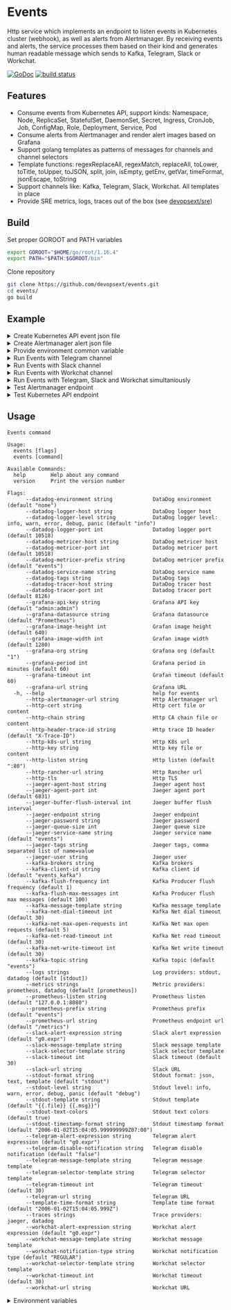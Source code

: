 # Events

Http service which implements an endpoint to listen events in Kubernetes cluster (webhook), as well as alerts from Alertmanager. By receiving events and alerts, the service processes them based on their kind and generates human readable message which sends to Kafka, Telegram, Slack or Workchat.

[![GoDoc](https://godoc.org/github.com/devopsext/events?status.svg)](https://godoc.org/github.com/devopsext/events)
[![build status](https://travis-ci.com/devopsext/events.svg?branch=master)](https://travis-ci.com/devopsext/events)

## Features

- Consume events from Kubernetes API, support kinds: Namespace, Node, ReplicaSet, StatefulSet, DaemonSet, Secret, Ingress, CronJob, Job, ConfigMap, Role, Deployment, Service, Pod
- Consume alerts from Alertmanager and render alert images based on Grafana
- Support golang templates as patterns of messages for channels and channel selectors
- Template functions: regexReplaceAll, regexMatch, replaceAll, toLower, toTitle, toUpper, toJSON, split, join, isEmpty, getEnv, getVar, timeFormat, jsonEscape, toString
- Support channels like: Kafka, Telegram, Slack, Workchat. All templates in place
- Provide SRE metrics, logs, traces out of the box (see [devopsext/sre](https://github.com/devopsext/sre))

## Build

Set proper GOROOT and PATH variables
```sh
export GOROOT="$HOME/go/root/1.16.4"
export PATH="$PATH:$GOROOT/bin"
```

Clone repository
```sh
git clone https://github.com/devopsext/events.git
cd events/
go build
```

## Example

<details>
  <summary>Create Kubernetes API event json file</summary>

```sh
cat <<EOF > k8s.json
{
  "kind": "AdmissionReview",
  "apiVersion": "admission.k8s.io/v1beta1",
  "request": {
    "uid": "23172a7a-f4c6-11e9-953e-0050568aa55b",
    "kind": {
      "group": "",
      "version": "v1",
      "kind": "Pod"
    },
    "resource": {
      "group": "",
      "version": "v1",
      "resource": "pods"
    },
    "namespace": "nodegroup",
    "operation": "CREATE",
    "userInfo": {
      "username": "some-user",
      "uid": "380bb127-e96f-11e8-ae7d-0050568a9a8e",
      "groups": [
        "system:serviceaccounts",
        "system:serviceaccounts:kube-system",
        "system:authenticated"
      ]
    },
    "object": {
      "metadata": {
        "name": "someservice-php-order-1571746740-glbhp",
        "generateName": "someservice-php-order-1571746740-",
        "namespace": "nodegroup",
        "uid": "23171eb4-f4c6-11e9-953e-0050568aa55b",
        "creationTimestamp": "2019-10-22T12:19:04Z",
        "labels": {
          "controller-uid": "231132ee-f4c6-11e9-953e-0050568aa55b",
          "job-name": "someservice-php-order-1571746740",
          "k8s-app": "someservice-php-order",
          "platform.collector/injected": "true",
          "version": "v0.4"
        },
        "annotations": {
          "app": "someservice-php-order",
          "prometheus.io/path": "/metrics",
          "prometheus.io/port": "60000",
          "prometheus.io/scrape": "true"
        },
        "ownerReferences": [
          {
            "apiVersion": "batch/v1",
            "kind": "Job",
            "name": "someservice-php-order-1571746740",
            "uid": "231132ee-f4c6-11e9-953e-0050568aa55b",
            "controller": true,
            "blockOwnerDeletion": true
          }
        ]
      },
      "spec": {
        "volumes": [
          {
            "name": "someservice-php-env-file-volume",
            "configMap": {
              "name": "someservice-php-env-file",
              "defaultMode": 420
            }
          },
          {
            "name": "default-token-mn7zd",
            "secret": {
              "secretName": "default-token-mn7zd",
              "defaultMode": 420
            }
          },
          {
            "name": "dockersock",
            "hostPath": {
              "path": "/var/run/docker.sock",
              "type": ""
            }
          },
          {
            "name": "platform-collector-token",
            "secret": {
              "secretName": "platform-collector-token",
              "defaultMode": 420
            }
          }
        ],
        "containers": [
          {
            "name": "someservice-php-order",
            "image": "someregistry.com/someservice-php:v0.4",
            "command": [
              "/bin/bash",
              "-c",
              "cd /var/www ; php -d memory_limit=512M artisan transform:order; echo \"Done\"; sleep 3"
            ],
            "env": [
              {
                "name": "POD_NAME",
                "valueFrom": {
                  "fieldRef": {
                    "apiVersion": "v1",
                    "fieldPath": "metadata.name"
                  }
                }
              }
            ],
            "resources": {
              "limits": {
                "cpu": "1",
                "memory": "200Mi"
              },
              "requests": {
                "cpu": "500m",
                "memory": "150Mi"
              }
            },
            "volumeMounts": [
              {
                "name": "someservice-php-env-file-volume",
                "mountPath": "/env"
              },
              {
                "name": "default-token-mn7zd",
                "readOnly": true,
                "mountPath": "/var/run/secrets/kubernetes.io/serviceaccount"
              }
            ],
            "terminationMessagePath": "/dev/termination-log",
            "terminationMessagePolicy": "File",
            "imagePullPolicy": "IfNotPresent"
          },
          {
            "name": "collector",
            "image": "collector/pod:1.9.3.11-1.1.0",
            "env": [
              {
                "name": "KAFKA_BROKERS",
                "value": "broker:9092"
              },
              {
                "name": "POD_NAME",
                "valueFrom": {
                  "fieldRef": {
                    "apiVersion": "v1",
                    "fieldPath": "metadata.name"
                  }
                }
              },
              {
                "name": "COLLECTOR_GLOBAL_TAGS_ORCHESTRATION",
                "value": "k8s.test.env"
              }
            ],
            "resources": {},
            "volumeMounts": [
              {
                "name": "platform-collector-token",
                "readOnly": true,
                "mountPath": "/var/run/secrets/kubernetes.io/serviceaccount"
              },
              {
                "name": "dockersock",
                "readOnly": true,
                "mountPath": "/var/run/docker.sock"
              }
            ],
            "terminationMessagePath": "/dev/termination-log",
            "terminationMessagePolicy": "File",
            "imagePullPolicy": "Always"
          }
        ],
        "restartPolicy": "Never",
        "terminationGracePeriodSeconds": 30,
        "dnsPolicy": "ClusterFirst",
        "nodeSelector": {
          "platform.isolation/nodegroup": "nodegroup"
        },
        "serviceAccountName": "default",
        "serviceAccount": "default",
        "securityContext": {},
        "imagePullSecrets": [
          {
            "name": "registry.exness.io"
          }
        ],
        "schedulerName": "default-scheduler",
        "tolerations": [
          {
            "key": "node.kubernetes.io/not-ready",
            "operator": "Exists",
            "effect": "NoExecute",
            "tolerationSeconds": 300
          },
          {
            "key": "node.kubernetes.io/unreachable",
            "operator": "Exists",
            "effect": "NoExecute",
            "tolerationSeconds": 300
          }
        ],
        "priority": 0
      },
      "status": {
        "phase": "Pending",
        "qosClass": "Burstable"
      }
    },
    "oldObject": null,
    "dryRun": false
  }
}
EOF
```
</details>

<details>
  <summary>Create Alertmanager alert json file</summary>

```sh
cat <<EOF > alertmanager.json
{
  "receiver": "events",
  "status": "firing",
  "alerts": [
    {
      "status": "firing",
      "labels": {
        "alertname": "Process Open FDS 2",
        "app": "prometheus",
        "instance": "10.42.0.5:9090",
        "kubernetes_namespace": "default",
        "kubernetes_pod_name": "prometheus-0",
        "severity": "some",
        "unit": "short",
        "minutes": "10",
        "statefulset_kubernetes_io_pod_name": "prometheus-0"
      },
      "annotations": {
        "summary": "High process Open FDS"
      },
      "startsAt": "2020-12-22T16:42:47.056441315Z",
      "endsAt": "0001-01-01T00:00:00Z",
      "generatorURL": "http://prometheus-0:9090/graph?g0.expr=rate(process_cpu_seconds_total[1m]) > 0.004&g0.tab=1",
      "fingerprint": "f8767e67485c740c"
    }
  ],
  "groupLabels": {
    "alertname": "Process Open FDS"
  },
  "commonLabels": {
    "alertname": "Process Open FDS",
    "app": "prometheus",
    "instance": "10.42.0.5:9090",
    "kubernetes_namespace": "default",
    "kubernetes_pod_name": "prometheus-0",
    "severity": "some",
    "statefulset_kubernetes_io_pod_name": "prometheus-0"
  },
  "commonAnnotations": {
    "summary": "High process Open FDS"
  },
  "externalURL": "http://alertmanager-db66d4578-dm696:9093",
  "version": "4",
  "groupKey": "{}/{}:{alertname=\"Process Open FDS\"}"
}
EOF
```
</details>

<details>
  <summary>Provide environment common variable</summary>
<br>
In a case of Grafana images based on alert rules which come from Alertmanager, setup environment variables for convinience. You can use command switches for that, but for the sake of simplicity, environment variables should be provided. 

```sh
export EVENTS_GRAFANA_URL="Place Grafana URL in case of Alertmanger images or leave it empty"
export EVENTS_GRAFANA_API_KEY="Place Grafana API key"
export EVENTS_STDOUT_FORMAT="template"
export EVENTS_STDOUT_LEVEL="debug"
export EVENTS_STDOUT_TEMPLATE="{{.msg}}"
```
</details>

<details>
  <summary>Run Events with Telegram channel</summary>

```sh
export TELEGRAM_BOT="Place Telegram bot"
export TELEGRAM_CHAT_ID="Place Telegram chat ID"
```

```sh
./events --http-listen :8081 --http-k8s-url /k8s --http-alertmanager-url /alertmanager \
         --telegram-url "https://api.telegram.org/bot${TELEGRAM_BOT}/sendMessage?chat_id=${TELEGRAM_CHAT_ID}" \
         --telegram-message-template "{{- define \"telegram-message\"}}{{ toJSON . }}{{- end}}"
```

or

```sh
./events --http-listen :8081 --http-k8s-url /k8s --http-alertmanager-url /alertmanager \
         --telegram-url "https://api.telegram.org/bot${TELEGRAM_BOT}/sendMessage?chat_id=${TELEGRAM_CHAT_ID}" \
         --telegram-message-template "telegram.message"
```

</details>

<details>
  <summary>Run Events with Slack channel</summary>

```sh
export SLACK_TOKEN="Place Slack token"
export SLACK_CHANNELS="Place Slack channels"
```

```sh
./events --http-listen :8081 --http-k8s-url /k8s --http-alertmanager-url /alertmanager \
         --slack-url "https://slack.com/api/files.upload?token=${SLACK_TOKEN}&channels=${SLACK_CHANNELS}" \
         --slack-message-template "{{- define \"slack-message\"}}{{ toJSON . }}{{- end}}"
```

or

```sh
./events --http-listen :8081 --http-k8s-url /k8s --http-alertmanager-url /alertmanager \
         --slack-url "https://slack.com/api/files.upload?token=${SLACK_TOKEN}&channels=${SLACK_CHANNELS}" \
         --slack-message-template "slack.message"
```
</details>

<details>
  <summary>Run Events with Workchat channel</summary>

```sh
export WORKCHAT_TOKEN="Place Workchat access token"
export WORKCHAT_RECIPIENT="Place Wotkchat thread group"
```

```sh
./events --http-listen :8081 --http-k8s-url /k8s --http-alertmanager-url /alertmanager \
         --workchat-url "https://graph.workplace.com/v9.0/me/messages?access_token=${WORKCHAT_TOKEN}&recipient=%7B%22thread_key%22%3A%22${WORKCHAT_RECIPIENT}%22%7D" \
         --workchat-message-template "{{- define \"workchat-message\"}}{{ replaceAll \"\\\"\" \"\" (toJSON .) }}{{- end}}"
```

or

```sh
./events --http-listen :8081 --http-k8s-url /k8s --http-alertmanager-url /alertmanager \
         --workchat-url "https://graph.workplace.com/v9.0/me/messages?access_token=${WORKCHAT_TOKEN}&recipient=%7B%22thread_key%22%3A%22${WORKCHAT_RECIPIENT}%22%7D" \
         --workchat-message-template "workchat.message"
```

</details>

<details>
  <summary>Run Events with Telegram, Slack and Workchat simultaniously</summary>

```sh
./events --http-listen :8081 --http-k8s-url /k8s --http-alertmanager-url /alertmanager \
         --telegram-url "https://api.telegram.org/bot${TELEGRAM_BOT}/sendMessage?chat_id=${TELEGRAM_CHAT_ID}" \
         --telegram-message-template "telegram.message" \
         --slack-url "https://slack.com/api/files.upload?token=${SLACK_TOKEN}&channels=${SLACK_CHANNELS}" \
         --slack-message-template "slack.message" \
         --workchat-url "https://graph.workplace.com/v9.0/me/messages?access_token=${WORKCHAT_TOKEN}&recipient=%7B%22thread_key%22%3A%22${WORKCHAT_RECIPIENT}%22%7D" \
         --workchat-message-template "workchat.message"
```

</details>

<details>
  <summary>Test Alertmanager endpoint</summary>

```sh
curl -X POST -H 'Content-type: application/json' -d @alertmanager.json http://127.0.0.1:8081/alertmanager
```

```json
{"Message":"OK"}
```
</details>

<details>
  <summary>Test Kubernetes API endpoint</summary>

```sh
curl -X POST -H 'Content-type: application/json' -d @k8s.json http://127.0.0.1:8081/k8s
```

```json
{"response":{"uid":"23172a7a-f4c6-11e9-953e-0050568aa55b","allowed":true}}
```
</details>

## Usage

```
Events command

Usage:
  events [flags]
  events [command]

Available Commands:
  help        Help about any command
  version     Print the version number

Flags:
      --datadog-environment string             DataDog environment (default "none")
      --datadog-logger-host string             DataDog logger host
      --datadog-logger-level string            DataDog logger level: info, warn, error, debug, panic (default "info")
      --datadog-logger-port int                Datadog logger port (default 10518)
      --datadog-metricer-host string           DataDog metricer host
      --datadog-metricer-port int              Datadog metricer port (default 10518)
      --datadog-metricer-prefix string         DataDog metricer prefix (default "events")
      --datadog-service-name string            DataDog service name
      --datadog-tags string                    DataDog tags
      --datadog-tracer-host string             DataDog tracer host
      --datadog-tracer-port int                Datadog tracer port (default 8126)
      --grafana-api-key string                 Grafana API key (default "admin:admin")
      --grafana-datasource string              Grafana datasource (default "Prometheus")
      --grafana-image-height int               Grafan image height (default 640)
      --grafana-image-width int                Grafan image width (default 1280)
      --grafana-org string                     Grafana org (default "1")
      --grafana-period int                     Grafana period in minutes (default 60)
      --grafana-timeout int                    Grafan timeout (default 60)
      --grafana-url string                     Grafana URL
  -h, --help                                   help for events
      --http-alertmanager-url string           Http Alertmanager url
      --http-cert string                       Http cert file or content
      --http-chain string                      Http CA chain file or content
      --http-header-trace-id string            Http trace ID header (default "X-Trace-ID")
      --http-k8s-url string                    Http K8s url
      --http-key string                        Http key file or content
      --http-listen string                     Http listen (default ":80")
      --http-rancher-url string                Http Rancher url
      --http-tls                               Http TLS
      --jaeger-agent-host string               Jaeger agent host
      --jaeger-agent-port int                  Jaeger agent port (default 6831)
      --jaeger-buffer-flush-interval int       Jaeger buffer flush interval
      --jaeger-endpoint string                 Jaeger endpoint
      --jaeger-password string                 Jaeger password
      --jaeger-queue-size int                  Jaeger queue size
      --jaeger-service-name string             Jaeger service name (default "events")
      --jaeger-tags string                     Jaeger tags, comma separated list of name=value
      --jaeger-user string                     Jaeger user
      --kafka-brokers string                   Kafka brokers
      --kafka-client-id string                 Kafka client id (default "events_kafka")
      --kafka-flush-frequency int              Kafka Producer flush frequency (default 1)
      --kafka-flush-max-messages int           Kafka Producer flush max messages (default 100)
      --kafka-message-template string          Kafka message template
      --kafka-net-dial-timeout int             Kafka Net dial timeout (default 30)
      --kafka-net-max-open-requests int        Kafka Net max open requests (default 5)
      --kafka-net-read-timeout int             Kafka Net read timeout (default 30)
      --kafka-net-write-timeout int            Kafka Net write timeout (default 30)
      --kafka-topic string                     Kafka topic (default "events")
      --logs strings                           Log providers: stdout, datadog (default [stdout])
      --metrics strings                        Metric providers: prometheus, datadog (default [prometheus])
      --prometheus-listen string               Prometheus listen (default "127.0.0.1:8080")
      --prometheus-prefix string               Prometheus prefix (default "events")
      --prometheus-url string                  Prometheus endpoint url (default "/metrics")
      --slack-alert-expression string          Slack alert expression (default "g0.expr")
      --slack-message-template string          Slack message template
      --slack-selector-template string         Slack selector template
      --slack-timeout int                      Slack timeout (default 30)
      --slack-url string                       Slack URL
      --stdout-format string                   Stdout format: json, text, template (default "stdout")
      --stdout-level string                    Stdout level: info, warn, error, debug, panic (default "debug")
      --stdout-template string                 Stdout template (default "{{.file}} {{.msg}}")
      --stdout-text-colors                     Stdout text colors (default true)
      --stdout-timestamp-format string         Stdout timestamp format (default "2006-01-02T15:04:05.999999999Z07:00")
      --telegram-alert-expression string       Telegram alert expression (default "g0.expr")
      --telegram-disable-notification string   Telegram disable notification (default "false")
      --telegram-message-template string       Telegram message template
      --telegram-selector-template string      Telegram selector template
      --telegram-timeout int                   Telegram timeout (default 30)
      --telegram-url string                    Telegram URL
      --template-time-format string            Template time format (default "2006-01-02T15:04:05.999Z")
      --traces strings                         Trace providers: jaeger, datadog
      --workchat-alert-expression string       Workchat alert expression (default "g0.expr")
      --workchat-message-template string       Workchat message template
      --workchat-notification-type string      Workchat notification type (default "REGULAR")
      --workchat-selector-template string      Workchat selector template
      --workchat-timeout int                   Workchat timeout (default 30)
      --workchat-url string                    Workchat URL
```

<details>
  <summary>Environment variables</summary>
<br>
For containerization purpose all command switches have environment variables analogs.

- EVENTS_LOGS
- EVENTS_METRICS
- EVENTS_TRACES
- EVENTS_TEMPLATE_TIME_FORMAT

- EVENTS_STDOUT_FORMAT
- EVENTS_STDOUT_LEVEL
- EVENTS_STDOUT_TEMPLATE
- EVENTS_STDOUT_TIMESTAMP_FORMAT
- EVENTS_STDOUT_TEXT_COLORS

- EVENTS_PROMETHEUS_URL
- EVENTS_PROMETHEUS_LISTEN
- EVENTS_PROMETHEUS_PREFIX

- EVENTS_HTTP_K8S_URL
- EVENTS_HTTP_RANCHER_URL
- EVENTS_HTTP_ALERTMANAGER_URL
- EVENTS_HTTP_LISTEN
- EVENTS_HTTP_TLS
- EVENTS_HTTP_CERT
- EVENTS_HTTP_KEY
- EVENTS_HTTP_CHAIN
- EVENTS_HTTP_HEADER_TRACE_ID

- EVENTS_COLLECTOR_ADDRESS
- EVENTS_COLLECTOR_MESSAGE_TEMPLATE

- EVENTS_KAFKA_CLIEND_ID
- EVENTS_KAFKA_MESSAGE_TEMPLATE
- EVENTS_KAFKA_BROKERS
- EVENTS_KAFKA_TOPIC
- EVENTS_KAFKA_FLUSH_FREQUENCY
- EVENTS_KAFKA_FLUSH_MAX_MESSAGES
- EVENTS_KAFKA_NET_MAX_OPEN_REQUESTS
- EVENTS_KAFKA_NET_DIAL_TIMEOUT
- EVENTS_KAFKA_NET_READ_TIMEOUT
- EVENTS_KAFKA_NET_WRITE_TIMEOUT

- EVENTS_TELEGRAM_MESSAGE_TEMPLATE
- EVENTS_TELEGRAM_SELECTOR_TEMPLATE
- EVENTS_TELEGRAM_URL
- EVENTS_TELEGRAM_TIMEOUT
- EVENTS_TELEGRAM_ALERT_EXPRESSION
- EVENTS_TELEGRAM_DISABLE_NOTIFICATION

- EVENTS_SLACK_MESSAGE_TEMPLATE
- EVENTS_SLACK_SELECTOR_TEMPLATE
- EVENTS_SLACK_URL
- EVENTS_SLACK_TIMEOUT
- EVENTS_SLACK_ALERT_EXPRESSION

- EVENTS_WORKCHAT_MESSAGE_TEMPLATE
- EVENTS_WORKCHAT_SELECTOR_TEMPLATE
- EVENTS_WORKCHAT_URL
- EVENTS_WORKCHAT_TIMEOUT
- EVENTS_WORKCHAT_ALERT_EXPRESSION
- EVENTS_WORKCHAT_NOTIFICATION_TYPE

- EVENTS_GRAFANA_URL
- EVENTS_GRAFANA_TIMEOUT
- EVENTS_GRAFANA_DATASOURCE
- EVENTS_GRAFANA_API_KEY
- EVENTS_GRAFANA_ORG
- EVENTS_GRAFANA_PERIOD
- EVENTS_GRAFANA_IMAGE_WIDTH
- EVENTS_GRAFANA_IMAGE_HEIGHT

- EVENTS_JAEGER_SERVICE_NAME
- EVENTS_JAEGER_AGENT_HOST
- EVENTS_JAEGER_AGENT_PORT
- EVENTS_JAEGER_ENDPOINT
- EVENTS_JAEGER_USER
- EVENTS_JAEGER_PASSWORD
- EVENTS_JAEGER_BUFFER_FLUSH_INTERVAL
- EVENTS_JAEGER_QUEUE_SIZE
- EVENTS_JAEGER_TAGS

- EVENTS_DATADOG_SERVICE_NAME
- EVENTS_DATADOG_ENVIRONMENT
- EVENTS_DATADOG_TAGS

- EVENTS_DATADOG_TRACER_HOST
- EVENTS_DATADOG_TRACER_PORT

- EVENTS_DATADOG_LOGGER_HOST
- EVENTS_DATADOG_LOGGER_PORT
- EVENTS_DATADOG_LOGGER_LEVEL

- EVENTS_DATADOG_METER_HOST
- EVENTS_DATADOG_METER_PORT
- EVENTS_DATADOG_METER_PREFIX

</details>
